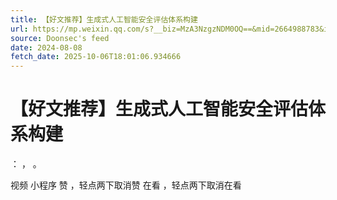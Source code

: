 ```yaml
---
title: 【好文推荐】生成式人工智能安全评估体系构建
url: https://mp.weixin.qq.com/s?__biz=MzA3NzgzNDM0OQ==&mid=2664988783&idx=1&sn=0352a5f2bdde88a44107a46eebcd0dc0
source: Doonsec's feed
date: 2024-08-08
fetch_date: 2025-10-06T18:01:06.934666
---
```


# 【好文推荐】生成式人工智能安全评估体系构建

：
，
。

视频
小程序
赞
，轻点两下取消赞
在看
，轻点两下取消在看